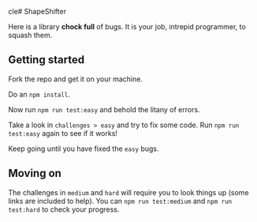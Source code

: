 cle# ShapeShifter

Here is a library **chock full** of bugs. It is your job, intrepid programmer, to squash them.

## Getting started

Fork the repo and get it on your machine.

Do an `npm install`.

Now run `npm run test:easy` and behold the litany of errors.

Take a look in `challenges > easy` and try to fix some code. Run `npm run test:easy` again to see if it works!

Keep going until you have fixed the `easy` bugs.

## Moving on

The challenges in `medium` and `hard` will require you to look things up (some links are included to help). You can `npm run test:medium` and `npm run test:hard` to check your progress.
